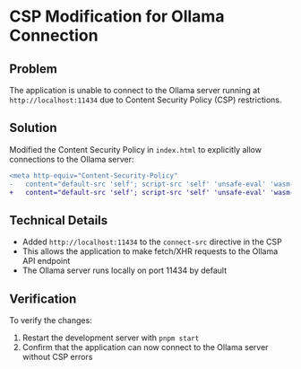 # CSP Modification for Ollama Connection

## Problem
The application is unable to connect to the Ollama server running at `http://localhost:11434` due to Content Security Policy (CSP) restrictions.

## Solution
Modified the Content Security Policy in `index.html` to explicitly allow connections to the Ollama server:

```diff
<meta http-equiv="Content-Security-Policy"
-   content="default-src 'self'; script-src 'self' 'unsafe-eval' 'wasm-unsafe-eval' blob:; worker-src 'self' blob:; style-src 'self' 'unsafe-inline'; connect-src 'self' blob: https: wss:; img-src 'self' data: blob: https://raw.githack.com https://*.pmndrs.com https://raw.githubusercontent.com" />
+   content="default-src 'self'; script-src 'self' 'unsafe-eval' 'wasm-unsafe-eval' blob:; worker-src 'self' blob:; style-src 'self' 'unsafe-inline'; connect-src 'self' blob: https: wss: http://localhost:11434; img-src 'self' data: blob: https://raw.githack.com https://*.pmndrs.com https://raw.githubusercontent.com" />
```

## Technical Details
- Added `http://localhost:11434` to the `connect-src` directive in the CSP
- This allows the application to make fetch/XHR requests to the Ollama API endpoint
- The Ollama server runs locally on port 11434 by default

## Verification
To verify the changes:
1. Restart the development server with `pnpm start`
2. Confirm that the application can now connect to the Ollama server without CSP errors